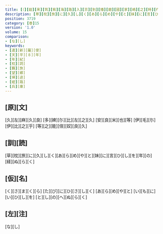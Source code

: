 ```yaml
---
title: [（][廻][来][筑][紫][海][路][入][京][到][播][磨][國][家][嶋][之][時][作][歌][五][首][）]
description: [草][枕][旅][に][久][し][く][あ][ら][め][や][と][妹][に][言][ひ][し][を][年][の][経][ぬ][ら][く]
position: 3719
category: [巻]15
version: '1.0'
volume: 15
comparison:
- [な][し]
keywords:
- [遣][新][羅][使]
- [天][平][８][年]
- [年][紀]
- [枕][詞]
- [羈][旅]
- [望][郷]
- [帰][途]
- [姫][路]
- [兵][庫]
---
```


## [原][文]

[久][左][麻][久][良] [多][婢][尓][比][左][之][久] [安][良][米][也][等] [伊][毛][尓][伊][比][之][乎] [等][之][能][倍][奴][良][久]

## [訓][読]

[草][枕][旅][に][久][し][く][あ][ら][め][や][と][妹][に][言][ひ][し][を][年][の][経][ぬ][ら][く]

## [仮][名]

[く][さ][ま][く][ら] [た][び][に][ひ][さ][し][く] [あ][ら][め][や][と] [い][も][に][い][ひ][し][を] [と][し][の][へ][ぬ][ら][く]

## [左][注]

[な][し]
